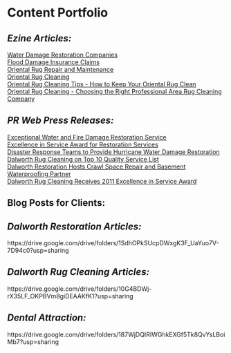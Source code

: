 
<h1>Content Portfolio</h1>
<h2><i>Ezine Articles:</i></h2>
<a href="https://ezinearticles.com/?Water-Damage-Restoration-Companies&id=3862980"> Water Damage Restoration Companies</a> 
<br><a href="https://ezinearticles.com/?Flood-Damage-Insurance-Claims&id=4351395"> Flood Damage Insurance Claims</a> 
<br><a href="https://ezinearticles.com/?Oriental-Rug-Repair-and-Maintenance&id=3692618"> Oriental Rug Repair and Maintenance</a> 
<br><a href="https://ezinearticles.com/?Oriental-Rug-Cleaning&id=3692086"> Oriental Rug Cleaning</a> 
<br><a href="https://ezinearticles.com/?Oriental-Rug-Cleaning-Tips---How-to-Keep-Your-Oriental-Rug-Clean&id=3692321"> Oriental Rug Cleaning Tips - How to Keep Your Oriental Rug Clean</a> 
<br><a href="https://ezinearticles.com/?Oriental-Rug-Cleaning---Choosing-the-Right-Professional-Area-Rug-Cleaning-Company&id=3424256
"> Oriental Rug Cleaning - Choosing the Right Professional Area Rug Cleaning Company</a> 

<h2><i>PR Web Press Releases:</i></h2>
<a href="https://www.prweb.com/releases/2010dallaswaterdamage/10waterdamagerestoration/prweb4631034.htm
"> Exceptional Water and Fire Damage Restoration Service</a> 
<br><a href="https://www.prweb.com/releases/2011/8/prweb8696813.htm"> Excellence in Service Award for Restoration Services</a> 
<br><a href="http://www.prweb.com/releases/2012/8/prweb9856797.htm"> Disaster Response Teams to Provide Hurricane Water Damage Restoration </a> 
<br><a href="http://www.prweb.com/releases/2012/3/prweb9307504.htm"> Dalworth Rug Cleaning on Top 10 Quality Service List </a> 
<br><a href="https://www.prweb.com/releases/2012/5/prweb9540161.htm"> Dalworth Restoration Hosts Crawl Space Repair and Basement Waterproofing Partner </a> 
<br><a href="https://www.prweb.com/releases/2011/12/prweb9069400.htm"> Dalworth Rug Cleaning Receives 2011 Excellence in Service Award </a> 







<h2>Blog Posts for Clients:</h2>
<h2><i>Dalworth Restoration Articles:</i></h2>
https://drive.google.com/drive/folders/1SdhOPkSUcpDWxgK3F_UaYuo7V-7D94c0?usp=sharing

<h2><i>Dalworth Rug Cleaning Articles:</i></h2>
https://drive.google.com/drive/folders/10G4BDWj-rX35LF_OKPBVm8giDEAAKfK1?usp=sharing

<h2><i>Dental Attraction:</i></h2>
https://drive.google.com/drive/folders/187WjDQIRIWGhkEXGf5Tk8QvYsLBoiMb7?usp=sharing


